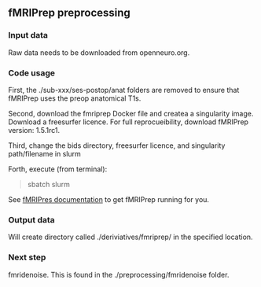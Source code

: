 ## fMRIPrep preprocessing

### Input data

Raw data needs to be downloaded from openneuro.org.

### Code usage

First, the ./sub-xxx/ses-postop/anat folders are removed to ensure that fMRIPrep uses the preop anatomical T1s.

Second, download the fmriprep Docker file and createa a singularity image. Download a freesurfer licence. For full reprocueibility, download fMRIPrep version: 1.5.1rc1.

Third, change the bids directory, freesurfer licence, and singularity path/filename in slurm

Forth, execute (from terminal):

> sbatch slurm

See [fMRIPres documentation](https://fmriprep.readthedocs.io/en/stable/usage.html) to get fMRIPrep running for you.

### Output data

Will create directory called ./deriviatives/fmriprep/ in the specified location.

### Next step

fmridenoise. This is found in the ./preprocessing/fmridenoise folder.
